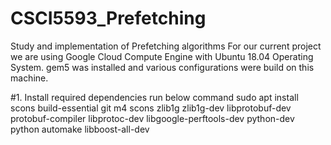 # CSCI5593_Prefetching
Study and implementation of Prefetching algorithms
For our current project we are using Google Cloud Compute Engine with Ubuntu 18.04 Operating System.
gem5 was installed and various configurations were build on this machine.

#1. Install required dependencies
run below command
sudo apt install scons build-essential git m4 scons zlib1g zlib1g-dev libprotobuf-dev protobuf-compiler libprotoc-dev libgoogle-perftools-dev python-dev python automake libboost-all-dev


